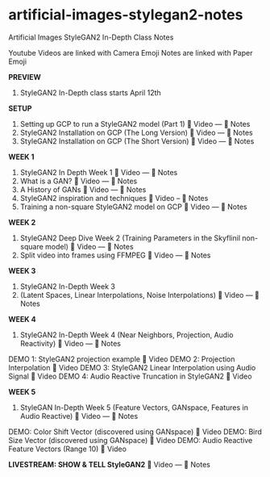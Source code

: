 # artificial-images-stylegan2-notes
Artificial Images StyleGAN2 In-Depth Class Notes

Youtube Videos are linked with Camera Emoji
Notes are linked with Paper Emoji


**PREVIEW**
1. StyleGAN2 In-Depth class starts April 12th


**SETUP**
1. Setting up GCP to run a StyleGAN2 model (Part 1)
🎥 Video — 📑 Notes
2. StyleGAN2 Installation on GCP (The Long Version)
🎥 Video — 📑 Notes
3. StyleGAN2 Installation on GCP (The Short Version)
🎥 Video — 📑 Notes


**WEEK 1**
1. StyleGAN2 In Depth Week 1
🎥 Video — 📑 Notes
2. What is a GAN?
🎥 Video — 📑 Notes
3. A History of GANs
🎥 Video — 📑 Notes
4. StyleGAN2 inspiration and techniques
🎥 Video – 📑 Notes
5. Training a non-square StyleGAN2 model on GCP
🎥 Video — 📑 Notes


**WEEK 2**
1. StyleGAN2 Deep Dive Week 2
(Training Parameters in the Skyflinil non-square model)
🎥 Video — 📑 Notes
2. Split video into frames using FFMPEG
🎥 Video — 📑 Notes


**WEEK 3**
1. StyleGAN2 In-Depth Week 3
2. (Latent Spaces, Linear Interpolations, Noise Interpolations)
🎥 Video — 📑 Notes


**WEEK 4**
1. StyleGAN2 In-Depth Week 4
(Near Neighbors, Projection, Audio Reactivity)
 🎥 Video — 📑 Notes

DEMO 1: StyleGAN2 projection example 🎥 Video
DEMO 2: Projection Interpolation 🎥 Video
DEMO 3: StyleGAN2 Linear Interpolation using Audio Signal 🎥 Video
DEMO 4: Audio Reactive Truncation in StyleGAN2 🎥 Video


**WEEK 5**
1. StyleGAN In-Depth Week 5
(Feature Vectors, GANspace, Features in Audio Reactive)
🎥 Video — 📑 Notes

DEMO: Color Shift Vector (discovered using GANspace) 🎥 Video
DEMO: Bird Size Vector (discovered using GANspace) 🎥 Video
DEMO: Audio Reactive Feature Vectors (Range 10) 🎥 Video


**LIVESTREAM: SHOW & TELL StyleGAN2**
🎥 Video — 📑 Notes
